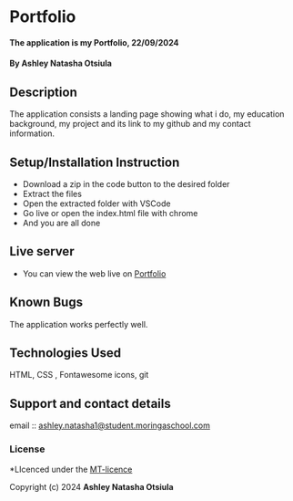 # Portfolio
#### The application is my Portfolio, 22/09/2024
#### **By Ashley Natasha Otsiula**
## Description
The application consists a landing page showing what i do, my education background, my project and its link to my github and my contact information.

## Setup/Installation Instruction
* Download a zip in the code button to the desired folder
* Extract the files
* Open the extracted folder with VSCode
* Go live or open the index.html file with chrome
* And you are all done

## Live server
* You can view the web live on [Portfolio](https://natasherr.github.io/Portfolio/)

## Known Bugs
The application works perfectly well.

## Technologies Used
HTML, CSS , Fontawesome icons, git

## Support and contact details
email :: ashley.natasha1@student.moringaschool.com

### License
*LIcenced under the [MT-licence](https://github.com/natasherr/Portfolio/blob/master/LICENSE.md)

Copyright (c) 2024 **Ashley Natasha Otsiula**